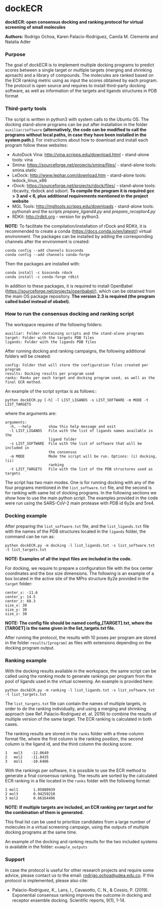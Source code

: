 # dockECR

**dockECR: open consensus docking and ranking protocol for virtual screening of small molecules**

**Authors:** Rodrigo Ochoa, Karen Palacio-Rodriguez, Camila M. Clemente and Natalia Adler

### Purpose

The goal of dockECR is to implement multiple docking programs to predict scores between a single target or multiple targets (merging and shrinking aproach) and a library of compounds. The molecules are ranked based on the ECR ranking metric using as input the scores obtained by each program. The protocol is open source and requires to install third-party docking software, as well as information of the targets and ligands structures in PDB format

### Third-party tools

The script is written in python3 with system calls to the Ubuntu OS. The docking stand-alone programs can be put after installation in the folder `auxiliar/software` **(alternatively, the code can be modified to call the programs without local paths, in case they have been installed in the system path.)**. For instructions about how to download and install each program follow these websites:

- AutoDock Vina: http://vina.scripps.edu/download.html - stand-alone tools: vina
- Smina: https://sourceforge.net/projects/smina/files/ - stand-alone tools: smina.static
- LeDock: http://www.lephar.com/download.htm - stand-alone tools: ledock_linux_x86
- rDock: https://sourceforge.net/projects/rdock/files/ - stand-alone tools: rbcavity, rbdock and sdsort. **To compile the program it is required gcc > 3 and < 6, plus additional requirements mentioned in the project website**
- MGL Tools: http://mgltools.scripps.edu/downloads - stand-alone tools: pythonsh and the scripts *prepare_ligand4.py* and *prepare_receptor4.py*
- RDKit: http://rdkit.org - version for python3. 

**NOTE:** To facilitate the compilation/installation of rDock and RDKit, it is recommended to create a conda (https://docs.conda.io/en/latest/) virtual environment. The packages can be installed by adding the corresponding channels after the environment is created:

```
conda config --add channels bioconda
conda config --add channels conda-forge
```
Then the packages are installed with:
```
conda install -c bioconda rdock
conda install -c conda-forge rdkit
```

In addition to these packages, it is required to install OpenBabel (https://sourceforge.net/projects/openbabel/), which can be obtained from the main OS package repository. **The version 2.3 is required (the program called babel instead of obabel).**

### How to run the consensus docking and ranking script

The workspace requires of the following folders:

```
auxiliar: Folder containing scripts and the stand-alone programs
target: Folder with the targets PDB files
ligands: Folder with the ligands PDB files
```

After running docking and ranking campaigns, the following additional folders will be created:

```
config: Folder that will store the configuration files created per program
results: Docking results per program used
ranks: Ranks per each target and docking program used, as well as the final ECR method.
```

An example of the script syntax is as follows::

`python dockECR.py [-h] -l LIST_LIGANDS -s LIST_SOFTWARE -m MODE -t LIST_TARGETS`
                                       
where the arguments are:

```
arguments:
  -h, --help        show this help message and exit
  -l LIST_LIGANDS   File with the list of ligands names available in the
                    ligand folder
  -s LIST_SOFTWARE  File with the list of software that will be included in
                    the consensus
  -m MODE           Mode the script will be run. Options: (i) docking, (ii)
                    ranking
  -t LIST_TARGETS   File with the list of the PDB structures used as targets
 ```

The script has two main modes. One is for running docking with any of the four programs mentioned in the `list_software.txt` file, and the second is for ranking with same list of docking programs. In the following sections we show how to use the main python script. The examples provided in the code were run using the SARS-CoV-2 main protease with PDB id 6y2e and 5re4.

### Docking example

After preparing the `list_software.txt` file, and the `list_ligands.txt` file with the names of the PDB structures located in the `ligands` folder, the command can be run as:

```
python dockECR.py -m docking -l list_ligands.txt -s list_software.txt -t list_targets.txt
```
**NOTE: Examples of all the input files are included in the code.**

For docking, we require to prepare a configuration file with the box center coordinates and the box size dimensions. The following is an example of a box located in the active site of the MPro structure 6y2e provided in the `target` folder:

```
center_x: -11.6
center_y: 14.5
center_z: 68.3
size_x: 30
size_y: 30
size_z: 30
```
**NOTE: The config file should be named config_[TARGET].txt, where the [TARGET] is the name given in the list_targets.txt file.**

After running the protocol, the results with 10 poses per program are stored in the folder `results/[program]` as files with extensions depending on the docking program output.

### Ranking example

With the docking results available in the workspace, the same script can be called using the *ranking* mode to generate rankings per program from the pool of ligands used in the virtual screening. An example is provided here:

```
python dockECR.py -m ranking -l list_ligands.txt -s list_software.txt -t list_targets.txt
```

The `list_targets.txt` file can contain the names of multiple targets, in order to do the ranking individually, and using a merging and shrinking approach (see Ref. Palacio-Rodriguez et. al. 2019) to combine the results of multiple version of the same target. The ECR ranking is calculated in both cases.

The ranking results are stored in the `ranks` folder with a three-column format file, where the first column is the ranking position, the second column is the ligand id, and the third column the docking score:

```
1	mol3	-12.0649
2	mol2	-11.8435
3	mol1	-10.6486
```

With the rankings per software, it is possible to use the ECR method to generate a final consensus ranking. The results are sorted by the calculated ECR ranking in a file located in the `ranks` folder with the following format:

```
1 mol1       1.05880939
2 mol3       0.94259210
3 mol2       0.66164496
```

**NOTE: If multiple targets are included, an ECR ranking per target and for the combination of them is generated.**

This final list can be used to prioritize candidates from a large number of molecules in a virtual screening campaign, using the outputs of multiple docking programs at the same time.

An example of the docking and ranking results for the two included systems is available in the folder: `example_outputs`

### Support

In case the protocol is useful for other research projects and require some advice, please contact us to the email: rodrigo.ochoa@udea.edu.co. If this protocol is implemented, please also cite: 

- Palacio-Rodriguez, K., Lans, I., Cavasotto, C. N., & Cossio, P. (2019). Exponential consensus ranking improves the outcome in docking and receptor ensemble docking. Scientific reports, 9(1), 1-14.
